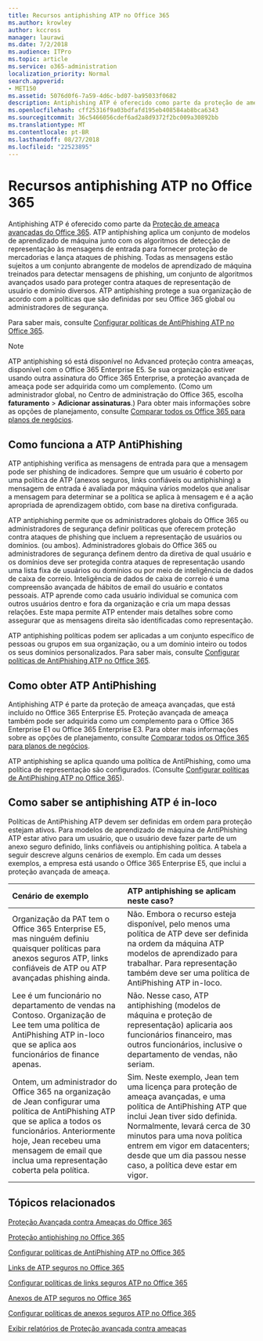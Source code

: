 ```yaml
---
title: Recursos antiphishing ATP no Office 365
ms.author: krowley
author: kccross
manager: laurawi
ms.date: 7/2/2018
ms.audience: ITPro
ms.topic: article
ms.service: o365-administration
localization_priority: Normal
search.appverid:
- MET150
ms.assetid: 5076d0f6-7a59-4d6c-bd07-ba95033f0682
description: Antiphishing ATP é oferecido como parte da proteção de ameaça avançadas do Office 365. ATP antiphishing aplica um conjunto de modelos de aprendizado de máquina junto com os algoritmos de detecção de representação às mensagens de entrada para fornecer proteção de mercadorias e lança ataques de phishing. Todas as mensagens estão sujeitos a um conjunto abrangente de modelos de aprendizado de máquina treinados para detectar mensagens de phishing, um conjunto de algoritmos avançados usado para proteger contra ataques de representação de usuário e domínio diversos. ATP antiphishing protege a sua organização de acordo com a políticas que são definidas por seu Office 365 global ou administradores de segurança.
ms.openlocfilehash: cff25316f9a03bdfafd195eb408584ab8bca6343
ms.sourcegitcommit: 36c5466056cdef6ad2a8d9372f2bc009a30892bb
ms.translationtype: MT
ms.contentlocale: pt-BR
ms.lasthandoff: 08/27/2018
ms.locfileid: "22523895"
---
```

# <a name="atp-anti-phishing-capabilities-in-office-365"></a>Recursos antiphishing ATP no Office 365

Antiphishing ATP é oferecido como parte da [Proteção de ameaça avançadas do Office 365](https://technet.microsoft.com/en-us/library/exchange-online-advanced-threat-protection-service-description.aspx). ATP antiphishing aplica um conjunto de modelos de aprendizado de máquina junto com os algoritmos de detecção de representação às mensagens de entrada para fornecer proteção de mercadorias e lança ataques de phishing. Todas as mensagens estão sujeitos a um conjunto abrangente de modelos de aprendizado de máquina treinados para detectar mensagens de phishing, um conjunto de algoritmos avançados usado para proteger contra ataques de representação de usuário e domínio diversos. ATP antiphishing protege a sua organização de acordo com a políticas que são definidas por seu Office 365 global ou administradores de segurança.
  
Para saber mais, consulte [Configurar políticas de AntiPhishing ATP no Office 365](set-up-atp-anti-phishing-policies.md).
  
> [!NOTE]
> ATP antiphishing só está disponível no Advanced proteção contra ameaças, disponível com o Office 365 Enterprise E5. Se sua organização estiver usando outra assinatura do Office 365 Enterprise, a proteção avançada de ameaça pode ser adquirida como um complemento. (Como um administrador global, no Centro de administração do Office 365, escolha **faturamento** \> **Adicionar assinaturas**.) Para obter mais informações sobre as opções de planejamento, consulte [Comparar todos os Office 365 para planos de negócios](https://go.microsoft.com/fwlink/?linkid=844053). 
    
## <a name="how-atp-anti-phishing-works"></a>Como funciona a ATP AntiPhishing
<a name="Howantiphishworks"> </a>

ATP antiphishing verifica as mensagens de entrada para que a mensagem pode ser phishing de indicadores. Sempre que um usuário é coberto por uma política de ATP (anexos seguros, links confiáveis ou antiphishing) a mensagem de entrada é avaliada por máquina vários modelos que analisar a mensagem para determinar se a política se aplica à mensagem e é a ação apropriada de aprendizagem obtido, com base na diretiva configurada.
  
ATP antiphishing permite que os administradores globais do Office 365 ou administradores de segurança definir políticas que oferecem proteção contra ataques de phishing que incluem a representação de usuários ou domínios. (ou ambos). Administradores globais do Office 365 ou administradores de segurança definem dentro da diretiva de qual usuário e os domínios deve ser protegida contra ataques de representação usando uma lista fixa de usuários ou domínios ou por meio de inteligência de dados de caixa de correio. Inteligência de dados de caixa de correio é uma compreensão avançada de hábitos de email do usuário e contatos pessoais. ATP aprende como cada usuário individual se comunica com outros usuários dentro e fora da organização e cria um mapa dessas relações. Este mapa permite ATP entender mais detalhes sobre como assegurar que as mensagens direita são identificadas como representação.
  
ATP antiphishing políticas podem ser aplicadas a um conjunto específico de pessoas ou grupos em sua organização, ou a um domínio inteiro ou todos os seus domínios personalizados. Para saber mais, consulte [Configurar políticas de AntiPhishing ATP no Office 365](set-up-atp-anti-phishing-policies.md).
  
## <a name="how-to-get-atp-anti-phishing"></a>Como obter ATP AntiPhishing
<a name="Howtogetantiphish"> </a>

Antiphishing ATP é parte da proteção de ameaça avançadas, que está incluído no Office 365 Enterprise E5. Proteção avançada de ameaça também pode ser adquirida como um complemento para o Office 365 Enterprise E1 ou Office 365 Enterprise E3. Para obter mais informações sobre as opções de planejamento, consulte [Comparar todos os Office 365 para planos de negócios](https://go.microsoft.com/fwlink/?linkid=844053).
  
ATP antiphishing se aplica quando uma política de AntiPhishing, como uma política de representação são configurados. (Consulte [Configurar políticas de AntiPhishing ATP no Office 365](set-up-atp-anti-phishing-policies.md)).
  
## <a name="how-to-know-if-atp-anti-phishing-is-in-place"></a>Como saber se antiphishing ATP é in-loco
<a name="IsantiphishOn"> </a>

Políticas de AntiPhishing ATP devem ser definidas em ordem para proteção estejam ativos. Para modelos de aprendizado de máquina de AntiPhishing ATP estar ativo para um usuário, que o usuário deve fazer parte de um anexo seguro definido, links confiáveis ou antiphishing política. A tabela a seguir descreve alguns cenários de exemplo. Em cada um desses exemplos, a empresa está usando o Office 365 Enterprise E5, que inclui a proteção avançada de ameaça.
  
|**Cenário de exemplo**|**ATP antiphishing se aplicam neste caso?**|
|:-----|:-----|
|Organização da PAT tem o Office 365 Enterprise E5, mas ninguém definiu quaisquer políticas para anexos seguros ATP, links confiáveis de ATP ou ATP avançadas phishing ainda.|Não. Embora o recurso esteja disponível, pelo menos uma política de ATP deve ser definida na ordem da máquina ATP modelos de aprendizado para trabalhar. Para representação também deve ser uma política de AntiPhishing ATP in-loco.|
|Lee é um funcionário no departamento de vendas na Contoso. Organização de Lee tem uma política de AntiPhishing ATP in-loco que se aplica aos funcionários de finance apenas.|Não. Nesse caso, ATP antiphishing (modelos de máquina e proteção de representação) aplicaria aos funcionários financeiro, mas outros funcionários, inclusive o departamento de vendas, não seriam.|
|Ontem, um administrador do Office 365 na organização de Jean configurar uma política de AntiPhishing ATP que se aplica a todos os funcionários. Anteriormente hoje, Jean recebeu uma mensagem de email que inclua uma representação coberta pela política.|Sim. Neste exemplo, Jean tem uma licença para proteção de ameaça avançadas, e uma política de AntiPhishing ATP que inclui Jean tiver sido definida. Normalmente, levará cerca de 30 minutos para uma nova política entrem em vigor em datacenters; desde que um dia passou nesse caso, a política deve estar em vigor.|
   
## <a name="related-topics"></a>Tópicos relacionados
<a name="IsantiphishOn"> </a>

[Proteção Avançada contra Ameaças do Office 365](office-365-atp.md) 
  
[Proteção antiphishing no Office 365](anti-phishing-protection.md)
  
[Configurar políticas de AntiPhishing ATP no Office 365](set-up-atp-anti-phishing-policies.md)
  
[Links de ATP seguros no Office 365](atp-safe-links.md)
  
[Configurar políticas de links seguros ATP no Office 365](set-up-atp-safe-links-policies.md)
  
[Anexos de ATP seguros no Office 365](atp-safe-attachments.md)
  
[Configurar políticas de anexos seguros ATP no Office 365](set-up-atp-safe-attachments-policies.md)
  
[Exibir relatórios de Proteção avançada contra ameaças](view-reports-for-atp.md)
  

